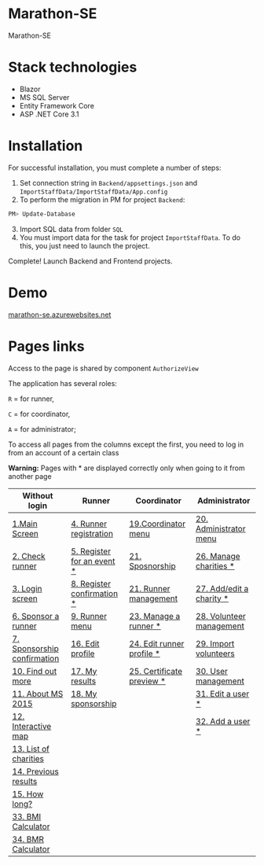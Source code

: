 # Marathon-SE
Marathon-SE

# Stack technologies
* Blazor
* MS SQL Server
* Entity Framework Core
* ASP .NET Core 3.1

# Installation
For successful installation, you must complete a number of steps:
1. Set connection string in `Backend/appsettings.json` and `ImportStaffData/ImportStaffData/App.config`
2. To perform the migration in PM for project `Backend`:
```bash
PM> Update-Database
```
3. Import SQL data from folder `SQL`
4. You must import data for the task for project `ImportStaffData`. To do this, you just need to launch the project.

Complete! Launch Backend and Frontend projects.

# Demo
[marathon-se.azurewebsites.net](https://marathon-se.azurewebsites.net/)

# Pages links

Access to the page is shared by component `AuthorizeView`


The application has several roles:

`R` = for runner,

`C`  = for coordinator,

`A` = for administrator;

To access all pages from the columns except the first, you need to log in from an account of a certain class

**Warning:**  Pages with &#42; are displayed correctly only when going to it from another page


|Without login|Runner|Coordinator|Administrator|
| ------------ | ------------ | ------------ | ------------ |
| [1.Main Screen](https://marathon-se.azurewebsites.net/)  | [4. Runner registration](https://marathon-se.azurewebsites.net/register) |  [19.Coordinator menu](https://marathon-se.azurewebsites.net/coordinatormenu) |  [20. Administrator menu](https://marathon-se.azurewebsites.net/adminmenu) |
|  [2. Check runner](https://marathon-se.azurewebsites.net/checkrunner)   | [5. Register for an event &#42;](https://marathon-se.azurewebsites.net/registerforevent)  |  [21. Sposnorship](https://marathon-se.azurewebsites.net/sponsorshipoverview) |  [26. Manage charities &#42;](https://marathon-se.azurewebsites.net/managecharities) |
| [3. Login screen](https://marathon-se.azurewebsites.net/loginscreen)  | [8. Register сonfirmation &#42;](https://marathon-se.azurewebsites.net/registerconfirmation)  | [21. Runner management](https://marathon-se.azurewebsites.net/runnermanagement)  |  [27. Add/edit a charity &#42;](https://marathon-se.azurewebsites.net/addcharity) |
| [6. Sponsor a runner](https://marathon-se.azurewebsites.net/sponsorrunner)   | [9. Runner menu](https://marathon-se.azurewebsites.net/runnermenu)  | [23. Manage a runner &#42;](https://marathon-se.azurewebsites.net/managerunner)  | [28. Volunteer management](https://marathon-se.azurewebsites.net/volunteermanagement)  |
| [7. Sponsorship confirmation](https://marathon-se.azurewebsites.net/sponsorconfirmation/)  |   [16. Edit profile](https://marathon-se.azurewebsites.net/editrunnerprofile) | [24. Edit runner profile &#42;](https://marathon-se.azurewebsites.net/editrunnerprofile)  | [29. Import volunteers](https://marathon-se.azurewebsites.net/importvolunteers)  |
|  [10. Find out more](https://marathon-se.azurewebsites.net/findoutmore)  | [17. My results](https://marathon-se.azurewebsites.net/myraceresults)   |  [25. Certificate preview &#42;](https://marathon-se.azurewebsites.net/certificatepreview/)  | [30. User management](https://marathon-se.azurewebsites.net/usermanagment)  |
| [11. About MS 2015](https://marathon-se.azurewebsites.net/aboutmarathonskills)  | [18. My sponsorship](https://marathon-se.azurewebsites.net/mysponsorship)   |   | [31. Edit a user &#42;](https://marathon-se.azurewebsites.net/edituser/)  |
| [12. Interactive map](https://marathon-se.azurewebsites.net/interactivemap)  |   |   |  [32. Add a user &#42;](https://marathon-se.azurewebsites.net/adduser) |
| [13. List of charities](https://marathon-se.azurewebsites.net/listofcharities)  |
|  [14. Previous results](https://marathon-se.azurewebsites.net/previousraceresults) |
| [15. How long?](https://marathon-se.azurewebsites.net/howlongisamarathon)  |
| [33. BMI Calculator](https://marathon-se.azurewebsites.net/bmicalculator)  |
| [34. BMR Calculator](https://marathon-se.azurewebsites.net/bmrcalculator)  |

